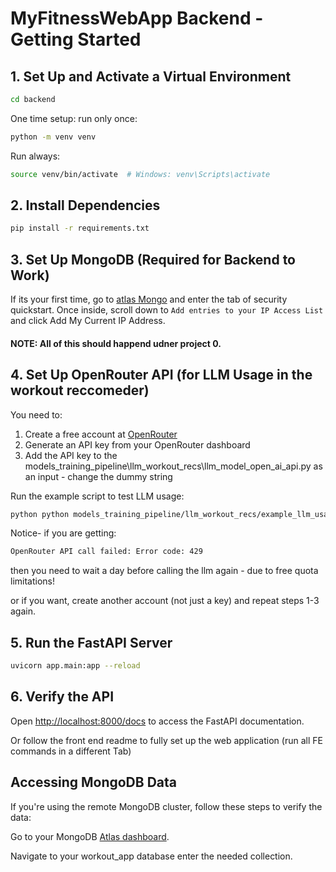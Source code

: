 # MyFitnessWebApp Backend - Getting Started

## 1. Set Up and Activate a Virtual Environment

```bash
cd backend
```

One time setup: run only once:
```bash
python -m venv venv
```
Run always:
```bash
source venv/bin/activate  # Windows: venv\Scripts\activate
```

## 2. Install Dependencies

```bash
pip install -r requirements.txt
```



## 3. Set Up MongoDB (Required for Backend to Work)
If its your first time, go to [atlas Mongo](https://cloud.mongodb.com/v2/67e6b4e83a7e692ce4f84747#/setup/access) and enter the tab of security quickstart. Once inside, scroll down to `Add entries to your IP Access List` and click Add My Current IP Address.
#### NOTE: All of this should happend udner project 0.


## 4. Set Up OpenRouter API (for LLM Usage in the workout reccomeder)

You need to:

1. Create a free account at [OpenRouter](https://openrouter.ai/)
2. Generate an API key from your OpenRouter dashboard
3. Add the API key to the models_training_pipeline\llm_workout_recs\llm_model_open_ai_api.py as an input - change the dummy string

Run the example script to test LLM usage:
```bash
python python models_training_pipeline/llm_workout_recs/example_llm_usage.py 
```

Notice- if you are getting:
```bash
OpenRouter API call failed: Error code: 429
```
then you need to wait a day before calling the llm again - due to free quota limitations!

or if you want, create another account (not just a key) and repeat steps 1-3 again.
 

## 5. Run the FastAPI Server

```bash
uvicorn app.main:app --reload
```


## 6. Verify the API
Open [http://localhost:8000/docs](http://localhost:8000/docs) to access the FastAPI documentation.

Or follow the front end readme to fully set up the web application (run all FE commands in a different Tab)


## Accessing MongoDB Data
If you're using the remote MongoDB cluster, follow these steps to verify the data:

Go to your MongoDB [Atlas dashboard](https://cloud.mongodb.com/v2/67e6b4e83a7e692ce4f84747#/overview).

Navigate to your workout_app database enter the needed collection.

